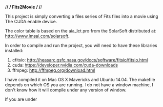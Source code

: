 /****************************************/
/				Fits2Movie				 /
/****************************************/

This project is simply converting a files
series of Fits files into a movie using
The CUDA enable device.

The color table is based on the aia_lct.pro
from the SolarSoft distributed at:
http://www.lmsal.com/solarsoft.

In order to compile and run the project, 
you will need to have these libraries 
installed:

1. cfitsio: http://heasarc.gsfc.nasa.gov/docs/software/fitsio/fitsio.html
2. cuda: https://developer.nvidia.com/cuda-downloads
3. ffmpeg: http://ffmpeg.org/download.html

I have compiled it on Mac OS X Mavericks and
Ubuntu 14.04. The makefile depends on which 
OS you are running. I do not have a window
machine, I don't know how it will compile
under any version of window.

If you are under 